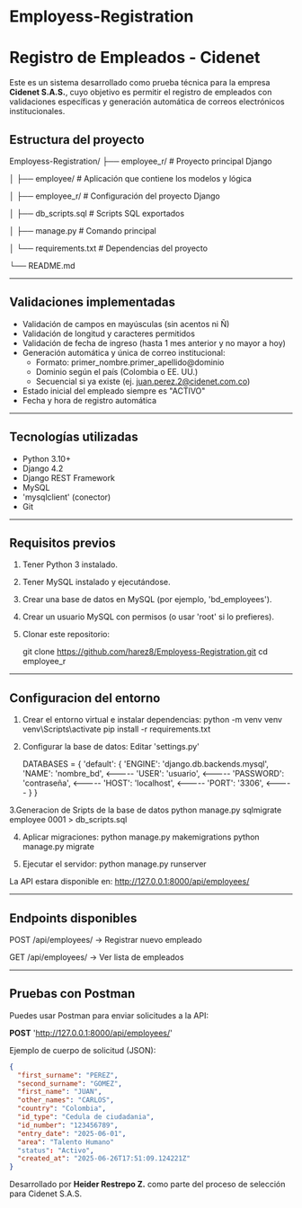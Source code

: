 # Employess-Registration

# Registro de Empleados - Cidenet

Este es un sistema desarrollado como prueba técnica para la empresa **Cidenet S.A.S.**, cuyo objetivo es permitir el registro de empleados con validaciones específicas y generación automática de correos electrónicos institucionales.

## Estructura del proyecto

Employess-Registration/
├── employee_r/ # Proyecto principal Django

│ ├── employee/ # Aplicación que contiene los modelos y lógica

│ ├── employee_r/ # Configuración del proyecto Django

│ ├── db_scripts.sql # Scripts SQL exportados

│ ├── manage.py # Comando principal

│ └── requirements.txt # Dependencias del proyecto

└── README.md 


---
## Validaciones implementadas

- Validación de campos en mayúsculas (sin acentos ni Ñ)
- Validación de longitud y caracteres permitidos
- Validación de fecha de ingreso (hasta 1 mes anterior y no mayor a hoy)
- Generación automática y única de correo institucional:
  - Formato: primer_nombre.primer_apellido@dominio
  - Dominio según el país (Colombia o EE. UU.)
  - Secuencial si ya existe (ej. juan.perez.2@cidenet.com.co)
- Estado inicial del empleado siempre es "ACTIVO"
- Fecha y hora de registro automática

---

## Tecnologías utilizadas

- Python 3.10+
- Django 4.2
- Django REST Framework
- MySQL
- 'mysqlclient' (conector)
- Git

---

## Requisitos previos

1. Tener Python 3 instalado.
2. Tener MySQL instalado y ejecutándose.
3. Crear una base de datos en MySQL (por ejemplo, 'bd_employees').
4. Crear un usuario MySQL con permisos (o usar 'root' si lo prefieres).
5. Clonar este repositorio:

   git clone https://github.com/harez8/Employess-Registration.git
   cd employee_r
---
## Configuracion del entorno

1. Crear el entorno virtual e instalar dependencias:
    python -m venv venv
    venv\Scripts\activate
    pip install -r requirements.txt

2. Configurar la base de datos:
    Editar 'settings.py'  

    DATABASES = {
    'default': {
        'ENGINE': 'django.db.backends.mysql', 
        'NAME': 'nombre_bd', <-----
        'USER': 'usuario', <-----
        'PASSWORD': 'contraseña', <-----
        'HOST': 'localhost', <-----
        'PORT': '3306', <-----
    } 
}

3.Generacion de Sripts de la base de datos
    python manage.py sqlmigrate employee 0001 > db_scripts.sql

4. Aplicar migraciones:
    python manage.py makemigrations
    python manage.py migrate

5. Ejecutar el servidor: 
    python manage.py runserver

La API estara disponible en: http://127.0.0.1:8000/api/employees/

---

 ## Endpoints disponibles

POST /api/employees/ → Registrar nuevo empleado

GET /api/employees/ → Ver lista de empleados

---

## Pruebas con Postman

Puedes usar Postman para enviar solicitudes a la API:

**POST** 'http://127.0.0.1:8000/api/employees/'

Ejemplo de cuerpo de solicitud (JSON):

```json
{
  "first_surname": "PEREZ",
  "second_surname": "GOMEZ",
  "first_name": "JUAN",
  "other_names": "CARLOS",
  "country": "Colombia",
  "id_type": "Cedula de ciudadania",
  "id_number": "123456789",
  "entry_date": "2025-06-01",
  "area": "Talento Humano"
  "status": "Activo",
  "created_at": "2025-06-26T17:51:09.124221Z"
}

```
Desarrollado por **Heider Restrepo Z.** como parte del proceso de selección para Cidenet S.A.S. 
